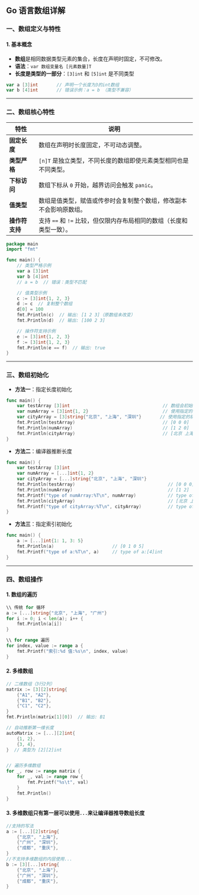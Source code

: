 ## Go 语言数组详解

### 一、数组定义与特性

#### 1. 基本概念
- **数组**是相同数据类型元素的集合，长度在声明时固定，不可修改。
- **语法**：`var 数组变量名 [元素数量]T`
- **长度是类型的一部分**：`[3]int` 和 `[5]int` 是不同类型

```go
var a [3]int       // 声明一个长度为3的int数组
var b [4]int       // 错误示例：a = b （类型不兼容）
```

---

### 二、数组核心特性

| 特性         | 说明                                                                 |
|--------------|----------------------------------------------------------------------|
| **固定长度** | 数组在声明时长度固定，不可动态调整。                                 |
| **类型严格** | `[n]T` 是独立类型，不同长度的数组即使元素类型相同也是不同类型。      |
| **下标访问** | 数组下标从 `0` 开始，越界访问会触发 `panic`。                        |
| **值类型**   | 数组是值类型，赋值或传参时会复制整个数组，修改副本不会影响原数组。   |
| **操作符支持** | 支持 `==` 和 `!=` 比较，但仅限内存布局相同的数组（长度和类型一致）。 |

```go
package main
import "fmt"

func main() {
    // 类型严格示例
    var a [3]int
    var b [4]int
    // a = b  // 错误：类型不匹配

    // 值类型示例
    c := [3]int{1, 2, 3}
    d := c  // 复制整个数组
    d[0] = 100
    fmt.Println(c)  // 输出: [1 2 3]（原数组未改变）
    fmt.Println(d)  // 输出: [100 2 3]

    // 操作符支持示例
    e := [3]int{1, 2, 3}
    f := [3]int{1, 2, 3}
    fmt.Println(e == f)  // 输出: true
}
```
---

### 三、数组初始化
- **方法一**：指定长度初始化
```go
func main() {
	var testArray [3]int                                   // 数组会初始化为int类型的零值
	var numArray = [3]int{1, 2}                            // 使用指定的初始值完成初始化
	var cityArray = [3]string{"北京", "上海", "深圳"}       // 使用指定的初始值完成初始化
	fmt.Println(testArray)                                 // [0 0 0]
	fmt.Println(numArray)                                  // [1 2 0]
	fmt.Println(cityArray)                                 // [北京 上海 深圳]
}
```

- **方法二**：编译器推断长度
```go
func main() {
	var testArray [3]int
	var numArray = [...]int{1, 2}
	var cityArray = [...]string{"北京", "上海", "深圳"}
	fmt.Println(testArray)                                   // [0 0 0]
	fmt.Println(numArray)                                    // [1 2]
	fmt.Printf("type of numArray:%T\n", numArray)            // type of numArray:[2]int
	fmt.Println(cityArray)                                   // [北京 上海 深圳]
	fmt.Printf("type of cityArray:%T\n", cityArray)          // type of cityArray:[3]string
}
```

- **方法三**：指定索引初始化
```go
func main() {
	a := [...]int{1: 1, 3: 5}
	fmt.Println(a)                      // [0 1 0 5]
	fmt.Printf("type of a:%T\n", a)     // type of a:[4]int
}
```
---

### 四、数组操作

#### 1. 数组的遍历

```go
\\ 传统 for 循环
a := [...]string{"北京", "上海", "广州"}
for i := 0; i < len(a); i++ {
    fmt.Println(a[i])
}

\\ for range 遍历
for index, value := range a {
    fmt.Printf("索引:%d 值:%s\n", index, value)
}
```

#### 2. 多维数组
```go
// 二维数组（3行2列）
matrix := [3][2]string{
    {"A1", "A2"},
    {"B1", "B2"},
    {"C1", "C2"},
}
fmt.Println(matrix[1][0])  // 输出: B1

// 自动推断第一维长度
autoMatrix := [...][2]int{
    {1, 2},
    {3, 4},
}  // 类型为 [2][2]int


// 遍历多维数组
for _, row := range matrix {
    for _, val := range row {
        fmt.Printf("%s\t", val)
    }
    fmt.Println()
}
```

#### 3. 多维数组只有第一层可以使用`...`来让编译器推导数组长度
```go
//支持的写法
a := [...][2]string{
    {"北京", "上海"},
    {"广州", "深圳"},
    {"成都", "重庆"},
}
//不支持多维数组的内层使用...
b := [3][...]string{
    {"北京", "上海"},
    {"广州", "深圳"},
    {"成都", "重庆"},
}
```
